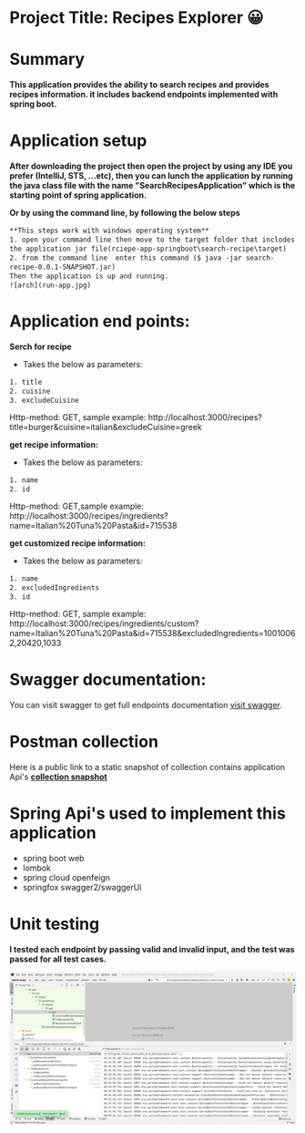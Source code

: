 # Project Title: Recipes Explorer :grinning:
# Summary
**This application provides the ability to search recipes and provides recipes information. it includes backend endpoints implemented with spring boot.**

# Application setup

**After downloading the project then open the project by using any IDE you prefer (IntelliJ, STS, ...etc), 
then you can lunch the application by running the java class file with the name "SearchRecipesApplication" which is the starting point of spring application.**

**Or by using the command line, by following the below steps**
```
**This steps work with windows operating system**
1. open your command line then move to the target folder that inclodes the application jar file(rciepe-app-springboot\search-recipe\target)
2. from the command line  enter this command ($ java -jar search-recipe-0.0.1-SNAPSHOT.jar)
Then the application is up and running.
![arch](run-app.jpg)
```

# Application end points:

**Serch for recipe**
* Takes the below as parameters:
```
1. title
2. cuisine 
3. excludeCuisine
```
Http-method: GET, sample example: http://localhost:3000/recipes?title=burger&cuisine=italian&excludeCuisine=greek

**get recipe information:**
* Takes the below as parameters:
```
1. name
2. id 
```
Http-method: GET,sample example: http://localhost:3000/recipes/ingredients?name=Italian%20Tuna%20Pasta&id=715538

**get customized recipe information:**
* Takes the below as parameters:
```
1. name
2. excludedIngredients 
3. id 
```
Http-method: GET, sample example: http://localhost:3000/recipes/ingredients/custom?name=Italian%20Tuna%20Pasta&id=715538&excludedIngredients=10010062,20420,1033

# Swagger documentation:
You can visit swagger to get full endpoints documentation [visit swagger](http://localhost:3000/swagger-ui.html).

# Postman collection
Here is a public link to a static snapshot of  collection contains application Api's
**[collection snapshot](https://www.getpostman.com/collections/04da810982f8da552de3)**

# Spring Api's used to implement this application 
* spring boot web
* lombok
* spring cloud openfeign
* springfox swagger2/swaggerUi

# Unit testing 
**I tested each endpoint by passing valid and invalid input, and the test was passed for all test cases.**

![arch](test.jpg)
